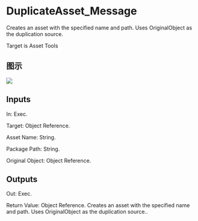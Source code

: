# DuplicateAsset_Message

Creates an asset with the specified name and path. Uses OriginalObject as the duplication source.

Target is Asset Tools

## 图示

![]($-20221218-18475171.png)

## Inputs

In: Exec.

Target: Object Reference.

Asset Name: String.

Package Path: String.

Original Object: Object Reference.  

## Outputs

Out: Exec.

Return Value: Object Reference. Creates an asset with the specified name and path. Uses OriginalObject as the duplication source..

